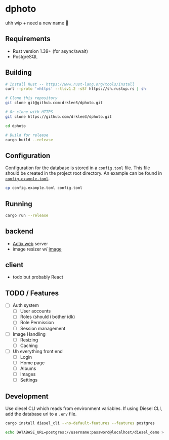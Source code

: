 # dphoto

uhh wip + need a new name 🤔

## Requirements

* Rust version 1.39+ (for async/await)
* PostgreSQL

## Building

```bash
# Install Rust -- https://www.rust-lang.org/tools/install
curl --proto '=https' --tlsv1.2 -sSf https://sh.rustup.rs | sh

# Clone this repository
git clone git@github.com:drklee3/dphoto.git

# Or clone with HTTPS
git clone https://github.com/drklee3/dphoto.git

cd dphoto

# Build for release
cargo build --release
```

## Configuration

Configuration for the database is stored in a `config.toml` file.  This file
should be created in the project root directory.  An example can be found in
[`config.example.toml`](https://github.com/drklee3/dphoto/blob/master/config.example.toml).

```bash
cp config.example.toml config.toml
```

## Running

```bash
cargo run --release
```

## backend

* [Actix web](https://github.com/actix/actix-web) server
* image resizer w/ [image](https://github.com/image-rs/image)

## client

* todo but probably React

## TODO / Features

* [ ] Auth system
  * [ ] User accounts
  * [ ] Roles (should i bother idk)
  * [ ] Role Permission
  * [ ] Session management
* [ ] Image Handling
  * [ ] Resizing
  * [ ] Caching
* [ ] Uh everything front end
  * [ ] Login
  * [ ] Home page
  * [ ] Albums
  * [ ] Images
  * [ ] Settings

## Development

Use diesel CLI which reads from environment variables.  If using Diesel CLI,
add the database url to a `.env` file.

```bash
cargo install diesel_cli --no-default-features --features postgres

echo DATABASE_URL=postgres://username:password@localhost/diesel_demo > .env
```
